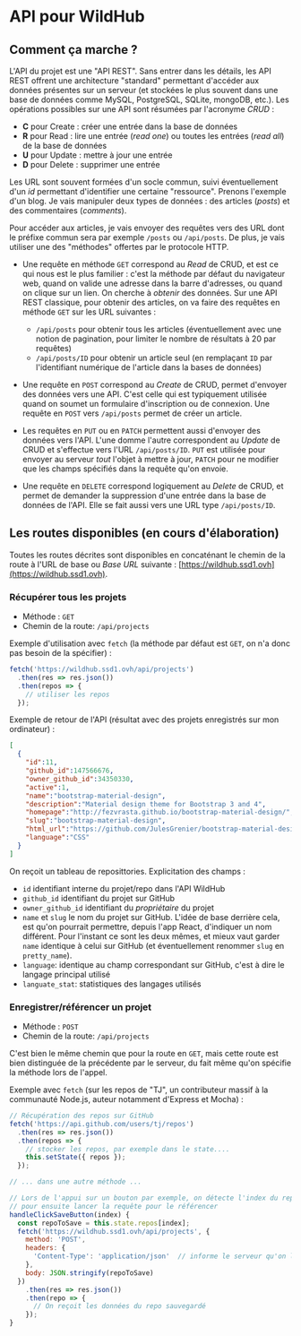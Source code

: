 # API pour WildHub

## Comment ça marche ?

L'API du projet est une "API REST". Sans entrer dans les détails, les API REST offrent une architecture "standard" permettant d'accéder aux données présentes sur un serveur (et stockées le plus souvent dans une base de données comme MySQL, PostgreSQL, SQLite, mongoDB, etc.).
Les opérations possibles sur une API sont résumées par l'acronyme *CRUD* :
* **C** pour Create : créer une entrée dans la base de données
* **R** pour Read : lire une entrée (*read one*) ou toutes les entrées (*read all*) de la base de données
* **U** pour Update : mettre à jour une entrée
* **D** pour Delete : supprimer une entrée

Les URL sont souvent formées d'un socle commun, suivi éventuellement d'un *id* permettant d'identifier une certaine "ressource". Prenons l'exemple d'un blog.
Je vais manipuler deux types de données : des articles (*posts*) et des commentaires (*comments*).

Pour accéder aux articles, je vais envoyer des requêtes vers des URL dont le préfixe commun sera par exemple `/posts` ou `/api/posts`.
De plus, je vais utiliser une des "méthodes" offertes par le protocole HTTP.

* Une requête en méthode `GET` correspond au *Read* de CRUD, et est ce qui nous est le plus familier : c'est la méthode par défaut du navigateur web, quand on valide une adresse dans la barre d'adresses, ou quand on clique sur un lien.
On cherche à *obtenir* des données. Sur une API REST classique, pour obtenir des articles, on va faire des requêtes en méthode `GET` sur les URL suivantes :

    * `/api/posts` pour obtenir tous les articles (éventuellement avec une notion de pagination, pour limiter le nombre de résultats à 20 par requêtes)
    * `/api/posts/ID` pour obtenir un article seul (en remplaçant `ID` par l'identifiant numérique de l'article dans la bases de données)

* Une requête en `POST` correspond au *Create* de CRUD, permet d'envoyer des données vers une API. C'est celle qui est typiquement utilisée quand on soumet un formulaire d'inscription ou de connexion.
Une requête en `POST` vers `/api/posts` permet de créer un article.
* Les requêtes en `PUT` ou en `PATCH` permettent aussi d'envoyer des données vers l'API. L'une domme l'autre correspondent au *Update* de CRUD et s'effectue vers l'URL `/api/posts/ID`. `PUT` est utilisée pour envoyer au serveur *tout* l'objet à mettre à jour, `PATCH` pour ne modifier que les champs spécifiés dans la requête qu'on envoie.
* Une requête en `DELETE` correspond logiquement au *Delete* de CRUD, et permet de demander la suppression d'une entrée dans la base de données de l'API. Elle se fait aussi vers une URL type `/api/posts/ID`.

## Les routes disponibles (en cours d'élaboration)

Toutes les routes décrites sont disponibles en concaténant le chemin de la route à l'URL de base ou *Base URL* suivante&nbsp;:&nbsp;[https://wildhub.ssd1.ovh](https://wildhub.ssd1.ovh).

### Récupérer tous les projets

* Méthode : `GET`
* Chemin de la route: `/api/projects`

Exemple d'utilisation avec `fetch` (la méthode par défaut est `GET`, on n'a donc pas besoin de la spécifier) :

```javascript
fetch('https://wildhub.ssd1.ovh/api/projects')
  .then(res => res.json())
  .then(repos => {
    // utiliser les repos
  });
```

Exemple de retour de l'API (résultat avec des projets enregistrés sur mon ordinateur) :

```json
[
  {
    "id":11,
    "github_id":147566676,
    "owner_github_id":34350330,
    "active":1,
    "name":"bootstrap-material-design",
    "description":"Material design theme for Bootstrap 3 and 4",
    "homepage":"http://fezvrasta.github.io/bootstrap-material-design/",
    "slug":"bootstrap-material-design",
    "html_url":"https://github.com/JulesGrenier/bootstrap-material-design",
    "language":"CSS"
  }
]
```

On reçoit un tableau de reposittories. Explicitation des champs :
* `id` identifiant interne du projet/repo dans l'API WildHub
* `github_id` identifiant du projet sur GitHub
* `owner_github_id` identifiant du *propriétaire* du projet
* `name` et `slug` le nom du projet sur GitHub. L'idée de base derrière cela, est qu'on pourrait permettre, depuis l'app React, d'indiquer un nom différent. Pour l'instant ce sont les deux mêmes, et mieux vaut garder `name` identique à celui sur GitHub (et éventuellement renommer `slug` en `pretty_name`).
* `language`: identique au champ correspondant sur GitHub, c'est à dire le langage principal utilisé
* `languate_stat`: statistiques des langages utilisés

### Enregistrer/référencer un projet

* Méthode : `POST`
* Chemin de la route: `/api/projects`

C'est bien le même chemin que pour la route en `GET`, mais cette route est bien distinguée de la précédente par le serveur, du fait même qu'on spécifie la méthode lors de l'appel.

Exemple avec `fetch` (sur les repos de "TJ", un contributeur massif à la communauté Node.js, auteur notamment d'Express et Mocha) :

```javascript
// Récupération des repos sur GitHub
fetch('https://api.github.com/users/tj/repos')
  .then(res => res.json())
  .then(repos => {
    // stocker les repos, par exemple dans le state....
    this.setState({ repos });
  });

// ... dans une autre méthode ...

// Lors de l'appui sur un bouton par exemple, on détecte l'index du repo qui a été cliqué
// pour ensuite lancer la requête pour le référencer
handleClickSaveButton(index) {
  const repoToSave = this.state.repos[index];
  fetch('https://wildhub.ssd1.ovh/api/projects', {
    method: 'POST',
    headers: {
      'Content-Type': 'application/json'  // informe le serveur qu'on lui envoie du JSON
    },
    body: JSON.stringify(repoToSave)
  })
    .then(res => res.json())
    .then(repo => {
      // On reçoit les données du repo sauvegardé
    });
}
```


